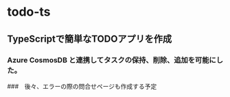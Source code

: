 # todo-ts

## TypeScriptで簡単なTODOアプリを作成
### Azure CosmosDB と連携してタスクの保持、削除、追加を可能にした。
###　後々、エラーの際の問合せページも作成する予定
